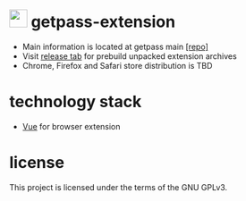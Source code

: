 # <img src="public/favicon.ico" width="32" height="32"> getpass-extension
* Main information is located at getpass main [[repo]](https://github.com/stellarbear/getpass)
* Visit [release tab](https://github.com/stellarbear/getpass-extension/releases) for prebuild unpacked extension archives
* Chrome, Firefox and Safari store distribution is TBD

# technology stack
 * [Vue](https://vuejs.org/) for browser extension
 
# license
This project is licensed under the terms of the GNU GPLv3.

